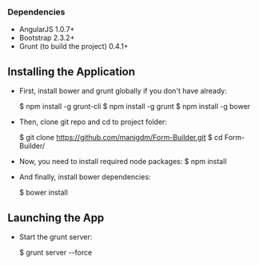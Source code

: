 ### Dependencies

* AngularJS 1.0.7+
* Bootstrap 2.3.2+
* Grunt (to build the project) 0.4.1+

## Installing the Application

* First, install bower and grunt globally if you don't have already:

  $ npm install -g grunt-cli
  $ npm install -g grunt
  $ npm install -g bower 
 
* Then, clone git repo and cd to project folder: 
 
  $ git clone https://github.com/manigdm/Form-Builder.git
  $ cd Form-Builder/ 
 
* Now, you need to install required node packages: 
  $ npm install 
 
* And finally, install bower dependencies: 

  $ bower install  
 
## Launching the App

* Start the grunt server: 

  $ grunt server --force


